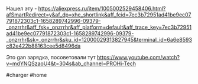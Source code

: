 Нашел эту - https://aliexpress.ru/item/1005002529458406.html?afSmartRedirect=y&af_dp=xhe_shortlink&aff_fcid=7ec3b72951ad41be9ec07791872303c1-1658289742996-09379-_onzrrhr&aff_fsk=_onzrrhr&aff_platform=default&aff_trace_key=7ec3b72951ad41be9ec07791872303c1-1658289742996-09379-_onzrrhr&sk=_onzrrhr&sku_id=12000029313827945&terminal_id=6a6e8593c82e422b88163cee5d8496da

Это gan зарядка, посоветовали тут https://www.youtube.com/watch?v=mdYNQSzaoU4&t=304s&ab_channel=PROHi-Tech

#charger #home